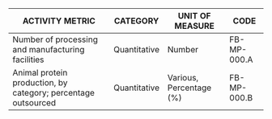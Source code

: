 | ACTIVITY METRIC | CATEGORY | UNIT OF MEASURE | CODE |
|-----------------|----------|-----------------|------|
| Number of processing and manufacturing facilities | Quantitative | Number | FB-MP-000.A |
| Animal protein production, by category; percentage outsourced | Quantitative | Various, Percentage (%) | FB-MP-000.B |